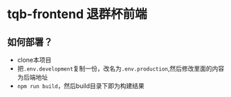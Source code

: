 # tqb-frontend 退群杯前端

## 如何部署？
- clone本项目
- 把```.env.development```复制一份，改名为```.env.production```,然后修改里面的内容为后端地址
- ```npm run build```，然后build目录下即为构建结果
